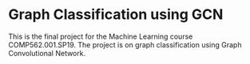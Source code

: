 # Graph Classification using GCN
This is the final project for the Machine Learning course COMP562.001.SP19. The project is on graph classification using Graph Convolutional Network.
